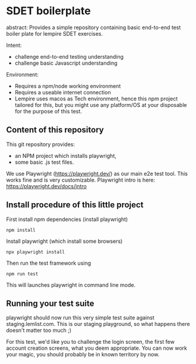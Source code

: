 # SDET boilerplate

abstract: Provides a simple repository containing basic end-to-end test boiler plate for lempire SDET exercises.

Intent:

- challenge end-to-end testing understanding
- challenge basic Javascript understanding

Environment:

- Requires a npm/node working environment
- Requires a useable internet connection
- Lempire uses macos as Tech environment, hence this npm project tailored for this, but you might use any platform/OS at your disposable for the purpose of this test.

## Content of this repository

This git repository provides:

- an NPM project which installs playwright,
- some basic .js test files.

We use Playwright (https://playwright.dev/) as our main e2e test tool. This works fine and is very customizable.
Playwright intro is here: https://playwright.dev/docs/intro


## Install procedure of this little project

First install npm dependencies (install playwright)

`npm install`

Install playwright (which install some browsers)

`npx playwright install`

Then run the test framework using

`npm run test`

This will launches playwright in command line mode.

## Running your test suite

playwright should now run this very simple test suite against staging.lemlist.com.
This is our staging playground, so what happens there doesn't matter too much ;)

For this test, we'd like you to challenge the login screen, the first few account creation screens, what you deem appropriate. You can now work your magic, you should probably be in known territory by now.
